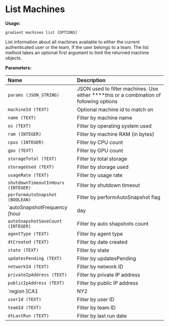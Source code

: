 # List Machines

**Usage:** 

`gradient machines list [OPTIONS]`

List information about all machines available to either the current authenticated user or the team, if the user belongs to a team. The list method takes an optional first argument to limit the returned machine objects.

**Parameters:**

| **Name** | Description |
| :--- | :--- |
| `params (JSON_STRING)` | JSON used to filter machines. Use either ****this or a combination of following options |
| `machineId (TEXT)` | Optional machine id to match on |
| `name (TEXT)` | Filter by machine name |
| `os (TEXT)` | Filter by operating system used |
| `ram (INTEGER)` | Filter by machine RAM \(in bytes\) |
| `cpus (INTEGER)` | Filter by CPU count |
| `gpu (TEXT)` | Filter by GPU count |
| `storageTotal (TEXT)` | Filter by total storage  |
| `storageUsed (TEXT)` | Filter by storage used |
| `usageRate (TEXT)` | Filter by usage rate |
| `shutdownTimeoutInHours (INTEGER)` | Filter by shutdown timeout |
| `performAutoSnapshot (BOOLEAN)` | Filter by performAutoSnapshot flag |
| `autoSnapshotFrequency [hour|day|week]` | Filter by autoSnapshotFrequency flag |
| `autoSnapshotSaveCount (INTEGER)` | Filter by auto shapshots count |
| `agentType (TEXT)` | Filter by agent type |
| `dtCreated (TEXT)` | Filter by date created |
| `state (TEXT)` | Filter by state |
| `updatesPending (TEXT)` | Filter by updatesPending |
| `networkId (TEXT)` | Filter by network ID |
| `privateIpAddress (TEXT)` | Filter by private IP address |
| `publicIpAddress (TEXT)` | Filter by public IP address |
| `region [CA1|NY2|AMS1]` | Filter by region |
| `userId (TEXT)` | Filter by user ID |
| `teamId (TEXT)` | Filter by team ID |
| `dtLastRun (TEXT)` | Filter by last run date |

